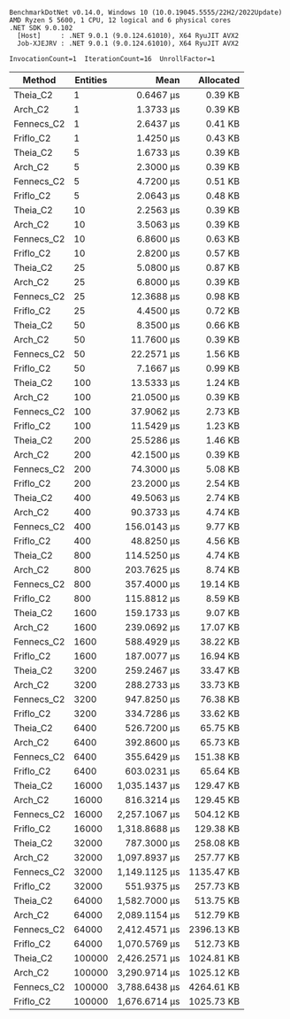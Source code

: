 ```

BenchmarkDotNet v0.14.0, Windows 10 (10.0.19045.5555/22H2/2022Update)
AMD Ryzen 5 5600, 1 CPU, 12 logical and 6 physical cores
.NET SDK 9.0.102
  [Host]     : .NET 9.0.1 (9.0.124.61010), X64 RyuJIT AVX2
  Job-XJEJRV : .NET 9.0.1 (9.0.124.61010), X64 RyuJIT AVX2

InvocationCount=1  IterationCount=16  UnrollFactor=1  

```
| Method     | Entities | Mean          | Allocated  |
|----------- |--------- |--------------:|-----------:|
| Theia_C2   | 1        |     0.6467 μs |    0.39 KB |
| Arch_C2    | 1        |     1.3733 μs |    0.39 KB |
| Fennecs_C2 | 1        |     2.6437 μs |    0.41 KB |
| Friflo_C2  | 1        |     1.4250 μs |    0.43 KB |
| Theia_C2   | 5        |     1.6733 μs |    0.39 KB |
| Arch_C2    | 5        |     2.3000 μs |    0.39 KB |
| Fennecs_C2 | 5        |     4.7200 μs |    0.51 KB |
| Friflo_C2  | 5        |     2.0643 μs |    0.48 KB |
| Theia_C2   | 10       |     2.2563 μs |    0.39 KB |
| Arch_C2    | 10       |     3.5063 μs |    0.39 KB |
| Fennecs_C2 | 10       |     6.8600 μs |    0.63 KB |
| Friflo_C2  | 10       |     2.8200 μs |    0.57 KB |
| Theia_C2   | 25       |     5.0800 μs |    0.87 KB |
| Arch_C2    | 25       |     6.8000 μs |    0.39 KB |
| Fennecs_C2 | 25       |    12.3688 μs |    0.98 KB |
| Friflo_C2  | 25       |     4.4500 μs |    0.72 KB |
| Theia_C2   | 50       |     8.3500 μs |    0.66 KB |
| Arch_C2    | 50       |    11.7600 μs |    0.39 KB |
| Fennecs_C2 | 50       |    22.2571 μs |    1.56 KB |
| Friflo_C2  | 50       |     7.1667 μs |    0.99 KB |
| Theia_C2   | 100      |    13.5333 μs |    1.24 KB |
| Arch_C2    | 100      |    21.0500 μs |    0.39 KB |
| Fennecs_C2 | 100      |    37.9062 μs |    2.73 KB |
| Friflo_C2  | 100      |    11.5429 μs |    1.23 KB |
| Theia_C2   | 200      |    25.5286 μs |    1.46 KB |
| Arch_C2    | 200      |    42.1500 μs |    0.39 KB |
| Fennecs_C2 | 200      |    74.3000 μs |    5.08 KB |
| Friflo_C2  | 200      |    23.2000 μs |    2.54 KB |
| Theia_C2   | 400      |    49.5063 μs |    2.74 KB |
| Arch_C2    | 400      |    90.3733 μs |    4.74 KB |
| Fennecs_C2 | 400      |   156.0143 μs |    9.77 KB |
| Friflo_C2  | 400      |    48.8250 μs |    4.56 KB |
| Theia_C2   | 800      |   114.5250 μs |    4.74 KB |
| Arch_C2    | 800      |   203.7625 μs |    8.74 KB |
| Fennecs_C2 | 800      |   357.4000 μs |   19.14 KB |
| Friflo_C2  | 800      |   115.8812 μs |    8.59 KB |
| Theia_C2   | 1600     |   159.1733 μs |    9.07 KB |
| Arch_C2    | 1600     |   239.0692 μs |   17.07 KB |
| Fennecs_C2 | 1600     |   588.4929 μs |   38.22 KB |
| Friflo_C2  | 1600     |   187.0077 μs |   16.94 KB |
| Theia_C2   | 3200     |   259.2467 μs |   33.47 KB |
| Arch_C2    | 3200     |   288.2733 μs |   33.73 KB |
| Fennecs_C2 | 3200     |   947.8250 μs |   76.38 KB |
| Friflo_C2  | 3200     |   334.7286 μs |   33.62 KB |
| Theia_C2   | 6400     |   526.7200 μs |   65.75 KB |
| Arch_C2    | 6400     |   392.8600 μs |   65.73 KB |
| Fennecs_C2 | 6400     |   355.6429 μs |  151.38 KB |
| Friflo_C2  | 6400     |   603.0231 μs |   65.64 KB |
| Theia_C2   | 16000    | 1,035.1437 μs |  129.47 KB |
| Arch_C2    | 16000    |   816.3214 μs |  129.45 KB |
| Fennecs_C2 | 16000    | 2,257.1067 μs |  504.12 KB |
| Friflo_C2  | 16000    | 1,318.8688 μs |  129.38 KB |
| Theia_C2   | 32000    |   787.3000 μs |  258.08 KB |
| Arch_C2    | 32000    | 1,097.8937 μs |  257.77 KB |
| Fennecs_C2 | 32000    | 1,149.1125 μs | 1135.47 KB |
| Friflo_C2  | 32000    |   551.9375 μs |  257.73 KB |
| Theia_C2   | 64000    | 1,582.7000 μs |  513.75 KB |
| Arch_C2    | 64000    | 2,089.1154 μs |  512.79 KB |
| Fennecs_C2 | 64000    | 2,412.4571 μs | 2396.13 KB |
| Friflo_C2  | 64000    | 1,070.5769 μs |  512.73 KB |
| Theia_C2   | 100000   | 2,426.2571 μs | 1024.81 KB |
| Arch_C2    | 100000   | 3,290.9714 μs | 1025.12 KB |
| Fennecs_C2 | 100000   | 3,788.6438 μs | 4264.61 KB |
| Friflo_C2  | 100000   | 1,676.6714 μs | 1025.73 KB |
